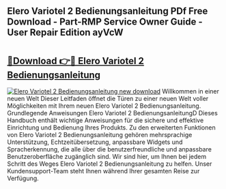## Elero Variotel 2 Bedienungsanleitung PDf Free Download - Part-RMP Service Owner Guide - User Repair Edition ayVcW

# <h2><a href="http://df541s2.blite.top/?on=Elero+Variotel+2+Bedienungsanleitung">🔗Download 👉🔴 Elero Variotel 2 Bedienungsanleitung</a></h2>

[![Elero Variotel 2 Bedienungsanleitung new download](https://i.imgur.com/lujVjoI.png)](http://df541s2.blite.top/?on=Elero+Variotel+2+Bedienungsanleitung)
Willkommen in einer neuen Welt Dieser Leitfaden öffnet die Türen zu einer neuen Welt voller Möglichkeiten mit Ihrem neuen Elero Variotel 2 Bedienungsanleitung. Grundlegende Anweisungen Elero Variotel 2 BedienungsanleitungD Dieses Handbuch enthält wichtige Anweisungen für die sichere und effektive Einrichtung und Bedienung Ihres Produkts. Zu den erweiterten Funktionen von Elero Variotel 2 Bedienungsanleitung gehören mehrsprachige Unterstützung, Echtzeitübersetzung, anpassbare Widgets und Spracherkennung, die alle über die benutzerfreundliche und anpassbare Benutzeroberfläche zugänglich sind. Wir sind hier, um Ihnen bei jedem Schritt des Weges Elero Variotel 2 Bedienungsanleitung zu helfen. Unser Kundensupport-Team steht Ihnen während Ihrer gesamten Reise zur Verfügung.
